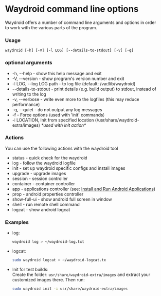 # Waydroid command line options

Waydroid offers a number of command line arguments and options in order to work with the various parts of the program.

### Usage

`waydroid [-h] [-V] [-l LOG] [--details-to-stdout] [-v] [-q]` 

### optional arguments

* -h, --help - show this help message and exit 
* -V, --version - show program's version number and exit 
* -l LOG, --log LOG path - to log file \(default: /var/lib/waydroid\)
* --details-to-stdout - print details \(e.g. build output\) to stdout, instead of writing to the log 
* -v, --verbose - write even more to the logfiles \(this may reduce performance\) 
* -q, --quiet - do not output any log messages
* -f - Force options \(used with 'init' commands\)
* -i LOCATION, Init from specified location \(/usr/share/waydroid-extra/images\) _\*used with init action\*_

### Actions 

You can use the following actions with the waydroid tool

* status - quick check for the waydroid 
* log - follow the waydroid logfile 
* init - set up waydroid specific configs and install images 
* upgrade - upgrade images 
* session - session controller 
* container - container controller 
* app - applications controller \(see: [Install and Run Android Applications](install-and-run-android-applications.md)\)
* prop - android properties controller 
* show-full-ui - show android full screen in window 
* shell - run remote shell command 
* logcat - show android logcat

### Examples

* log:

  ```bash
  waydroid log > ~/waydroid-log.txt
  ```

* logcat:

  ```bash
  sudo waydroid logcat > ~/waydroid-logcat.tx
  ```

* Init for test builds:  
  Create the folder: `usr/share/waydroid-extra/images` and extract your customized images there. Then run:

  ```bash
  sudo waydroid init -i usr/share/waydroid-extra/images
  ```

